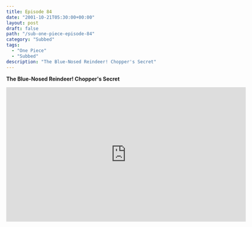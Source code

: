 ```yaml
---
title: Episode 84
date: "2001-10-21T05:30:00+00:00"
layout: post
draft: false
path: "/sub-one-piece-episode-84"
category: "Subbed"
tags:
  - "One Piece"
  - "Subbed"
description: "The Blue-Nosed Reindeer! Chopper's Secret"
---
```


**The Blue-Nosed Reindeer! Chopper's Secret**

<iframe width="640" height="360" src="https://www.rapidvideo.com/e/FX3C8VWOO7" frameborder="0" marginwidth=0 marginheight=0 scrolling=no allowfullscreen></iframe>

